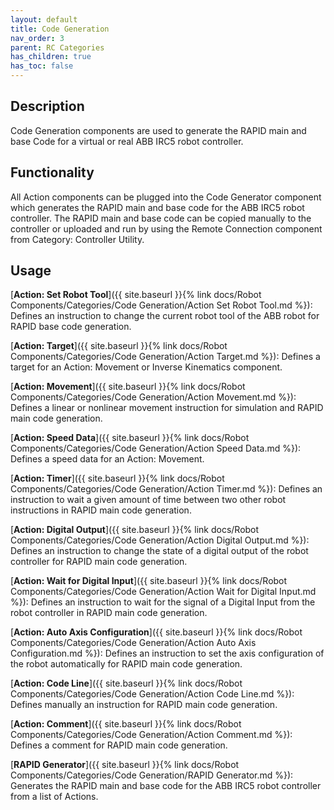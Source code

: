 ```yaml
---
layout: default
title: Code Generation
nav_order: 3
parent: RC Categories
has_children: true
has_toc: false
---
```


## Description

Code Generation components are used to generate the RAPID main and base Code for a virtual or real ABB IRC5 robot controller.

## Functionality

All Action components can be plugged into the Code Generator component which generates the RAPID main and base code for the ABB IRC5 robot controller. The RAPID main and base code can be copied manually to the controller or uploaded and run by using the Remote Connection component from Category: Controller Utility.

## Usage

[**Action: Set Robot Tool**]({{ site.baseurl }}{% link docs/Robot Components/Categories/Code Generation/Action Set Robot Tool.md %}): Defines an instruction to change the current robot tool of the ABB robot for RAPID base code generation.

[**Action: Target**]({{ site.baseurl }}{% link docs/Robot Components/Categories/Code Generation/Action Target.md %}): Defines a target for an Action: Movement or Inverse Kinematics component.

[**Action: Movement**]({{ site.baseurl }}{% link docs/Robot Components/Categories/Code Generation/Action Movement.md %}): Defines a linear or nonlinear movement instruction for simulation and RAPID main code generation.

[**Action: Speed Data**]({{ site.baseurl }}{% link docs/Robot Components/Categories/Code Generation/Action Speed Data.md %}): Defines a speed data for an Action: Movement.

[**Action: Timer**]({{ site.baseurl }}{% link docs/Robot Components/Categories/Code Generation/Action Timer.md %}): Defines an instruction to wait a given amount of time between two other robot instructions in RAPID main code generation.

[**Action: Digital Output**]({{ site.baseurl }}{% link docs/Robot Components/Categories/Code Generation/Action Digital Output.md %}): Defines an instruction to change the state of a digital output of the robot controller for RAPID main code generation.

[**Action: Wait for Digital Input**]({{ site.baseurl }}{% link docs/Robot Components/Categories/Code Generation/Action Wait for Digital Input.md %}): Defines an instruction to wait for the signal of a Digital Input from the robot controller in RAPID main code generation.

[**Action: Auto Axis Configuration**]({{ site.baseurl }}{% link docs/Robot Components/Categories/Code Generation/Action Auto Axis Configuration.md %}): Defines an instruction to set the axis configuration of the robot automatically for RAPID main code generation.

[**Action: Code Line**]({{ site.baseurl }}{% link docs/Robot Components/Categories/Code Generation/Action Code Line.md %}): Defines manually an instruction for RAPID main code generation.

[**Action: Comment**]({{ site.baseurl }}{% link docs/Robot Components/Categories/Code Generation/Action Comment.md %}): Defines a comment for RAPID main code generation.

[**RAPID Generator**]({{ site.baseurl }}{% link docs/Robot Components/Categories/Code Generation/RAPID Generator.md %}): Generates the RAPID main and base code for the ABB IRC5 robot controller from a list of Actions.